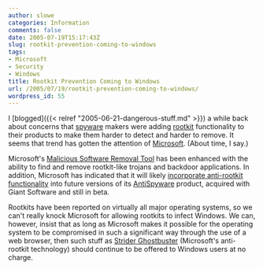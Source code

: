 ```yaml
---
author: slowe
categories: Information
comments: false
date: 2005-07-19T15:17:43Z
slug: rootkit-prevention-coming-to-windows
tags:
- Microsoft
- Security
- Windows
title: Rootkit Prevention Coming to Windows
url: /2005/07/19/rootkit-prevention-coming-to-windows/
wordpress_id: 55
---
```


I [blogged]({{< relref "2005-06-21-dangerous-stuff.md" >}}) a while back about concerns that [spyware](http://en.wikipedia.org/wiki/Spyware) makers were adding [rootkit](http://en.wikipedia.org/wiki/Root_kit) functionality to their products to make them harder to detect and harder to remove. It seems that trend has gotten the attention of [Microsoft](http://www.microsoft.com). (About time, I say.)

Microsoft's [Malicious Software Removal Tool](https://www.microsoft.com/en-us/download/malicious-software-removal-tool-details.aspx) has been enhanced with the ability to find and remove rootkit-like trojans and backdoor applications. In addition, Microsoft has indicated that it will likely [incorporate anti-rootkit functionality](http://www.eweek.com/article2/0,1759,1838294,00.asp) into future versions of its [AntiSpyware](http://www.microsoft.com/athome/security/spyware/software/default.mspx) product, acquired with Giant Software and still in beta.

Rootkits have been reported on virtually all major operating systems, so we can't really knock Microsoft for allowing rootkits to infect Windows. We can, however, insist that as long as Microsoft makes it possible for the operating system to be compromised in such a significant way through the use of a web browser, then such stuff as [Strider Ghostbuster](http://research.microsoft.com/rootkit/) (Microsoft's anti-rootkit technology) should continue to be offered to Windows users at no charge.
